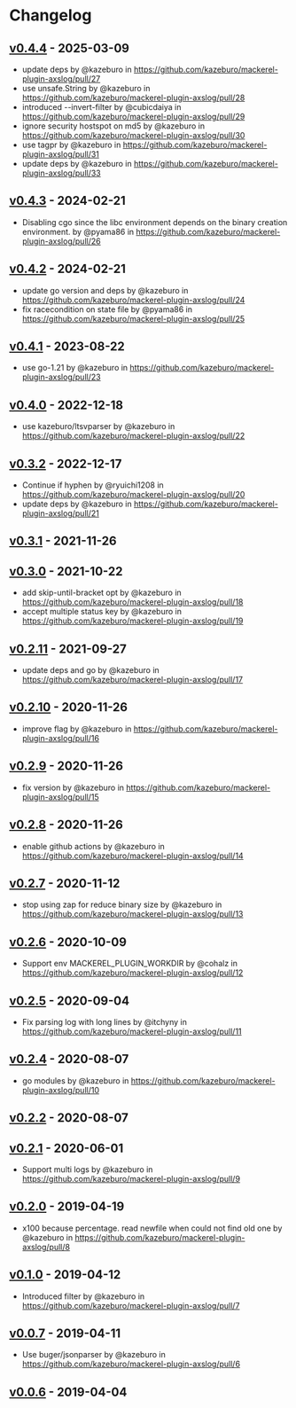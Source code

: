 # Changelog

## [v0.4.4](https://github.com/kazeburo/mackerel-plugin-axslog/compare/v0.4.3...v0.4.4) - 2025-03-09
- update deps by @kazeburo in https://github.com/kazeburo/mackerel-plugin-axslog/pull/27
- use unsafe.String by @kazeburo in https://github.com/kazeburo/mackerel-plugin-axslog/pull/28
- introduced --invert-filter by @cubicdaiya in https://github.com/kazeburo/mackerel-plugin-axslog/pull/29
- ignore security hostspot on md5 by @kazeburo in https://github.com/kazeburo/mackerel-plugin-axslog/pull/30
- use tagpr by @kazeburo in https://github.com/kazeburo/mackerel-plugin-axslog/pull/31
- update deps by @kazeburo in https://github.com/kazeburo/mackerel-plugin-axslog/pull/33

## [v0.4.3](https://github.com/kazeburo/mackerel-plugin-axslog/compare/v0.4.2...v0.4.3) - 2024-02-21
- Disabling cgo since the libc environment depends on the binary creation environment. by @pyama86 in https://github.com/kazeburo/mackerel-plugin-axslog/pull/26

## [v0.4.2](https://github.com/kazeburo/mackerel-plugin-axslog/compare/v0.4.1...v0.4.2) - 2024-02-21
- update go version and deps by @kazeburo in https://github.com/kazeburo/mackerel-plugin-axslog/pull/24
- fix racecondition on state file by @pyama86 in https://github.com/kazeburo/mackerel-plugin-axslog/pull/25

## [v0.4.1](https://github.com/kazeburo/mackerel-plugin-axslog/compare/v0.4.0...v0.4.1) - 2023-08-22
- use go-1.21 by @kazeburo in https://github.com/kazeburo/mackerel-plugin-axslog/pull/23

## [v0.4.0](https://github.com/kazeburo/mackerel-plugin-axslog/compare/v0.3.2...v0.4.0) - 2022-12-18
- use kazeburo/ltsvparser by @kazeburo in https://github.com/kazeburo/mackerel-plugin-axslog/pull/22

## [v0.3.2](https://github.com/kazeburo/mackerel-plugin-axslog/compare/v0.3.1...v0.3.2) - 2022-12-17
- Continue if hyphen by @ryuichi1208 in https://github.com/kazeburo/mackerel-plugin-axslog/pull/20
- update deps by @kazeburo in https://github.com/kazeburo/mackerel-plugin-axslog/pull/21

## [v0.3.1](https://github.com/kazeburo/mackerel-plugin-axslog/compare/v0.3.0...v0.3.1) - 2021-11-26

## [v0.3.0](https://github.com/kazeburo/mackerel-plugin-axslog/compare/v0.2.11...v0.3.0) - 2021-10-22
- add skip-until-bracket opt by @kazeburo in https://github.com/kazeburo/mackerel-plugin-axslog/pull/18
- accept multiple status key by @kazeburo in https://github.com/kazeburo/mackerel-plugin-axslog/pull/19

## [v0.2.11](https://github.com/kazeburo/mackerel-plugin-axslog/compare/v0.2.10...v0.2.11) - 2021-09-27
- update deps and go by @kazeburo in https://github.com/kazeburo/mackerel-plugin-axslog/pull/17

## [v0.2.10](https://github.com/kazeburo/mackerel-plugin-axslog/compare/v0.2.9...v0.2.10) - 2020-11-26
- improve flag by @kazeburo in https://github.com/kazeburo/mackerel-plugin-axslog/pull/16

## [v0.2.9](https://github.com/kazeburo/mackerel-plugin-axslog/compare/v0.2.8...v0.2.9) - 2020-11-26
- fix version by @kazeburo in https://github.com/kazeburo/mackerel-plugin-axslog/pull/15

## [v0.2.8](https://github.com/kazeburo/mackerel-plugin-axslog/compare/v0.2.7...v0.2.8) - 2020-11-26
- enable github actions by @kazeburo in https://github.com/kazeburo/mackerel-plugin-axslog/pull/14

## [v0.2.7](https://github.com/kazeburo/mackerel-plugin-axslog/compare/v0.2.6...v0.2.7) - 2020-11-12
- stop using zap for reduce binary size by @kazeburo in https://github.com/kazeburo/mackerel-plugin-axslog/pull/13

## [v0.2.6](https://github.com/kazeburo/mackerel-plugin-axslog/compare/v0.2.5...v0.2.6) - 2020-10-09
- Support env MACKEREL_PLUGIN_WORKDIR by @cohalz in https://github.com/kazeburo/mackerel-plugin-axslog/pull/12

## [v0.2.5](https://github.com/kazeburo/mackerel-plugin-axslog/compare/v0.2.4...v0.2.5) - 2020-09-04
- Fix parsing log with long lines by @itchyny in https://github.com/kazeburo/mackerel-plugin-axslog/pull/11

## [v0.2.4](https://github.com/kazeburo/mackerel-plugin-axslog/compare/v0.2.2...v0.2.4) - 2020-08-07
- go modules by @kazeburo in https://github.com/kazeburo/mackerel-plugin-axslog/pull/10

## [v0.2.2](https://github.com/kazeburo/mackerel-plugin-axslog/compare/v0.2.1...v0.2.2) - 2020-08-07

## [v0.2.1](https://github.com/kazeburo/mackerel-plugin-axslog/compare/v0.2.0...v0.2.1) - 2020-06-01
- Support multi logs by @kazeburo in https://github.com/kazeburo/mackerel-plugin-axslog/pull/9

## [v0.2.0](https://github.com/kazeburo/mackerel-plugin-axslog/compare/v0.1.0...v0.2.0) - 2019-04-19
- x100 because percentage. read newfile when could not find old one by @kazeburo in https://github.com/kazeburo/mackerel-plugin-axslog/pull/8

## [v0.1.0](https://github.com/kazeburo/mackerel-plugin-axslog/compare/v0.0.7...v0.1.0) - 2019-04-12
- Introduced filter by @kazeburo in https://github.com/kazeburo/mackerel-plugin-axslog/pull/7

## [v0.0.7](https://github.com/kazeburo/mackerel-plugin-axslog/compare/v0.0.6...v0.0.7) - 2019-04-11
- Use buger/jsonparser by @kazeburo in https://github.com/kazeburo/mackerel-plugin-axslog/pull/6

## [v0.0.6](https://github.com/kazeburo/mackerel-plugin-axslog/compare/v0.0.5...v0.0.6) - 2019-04-04
